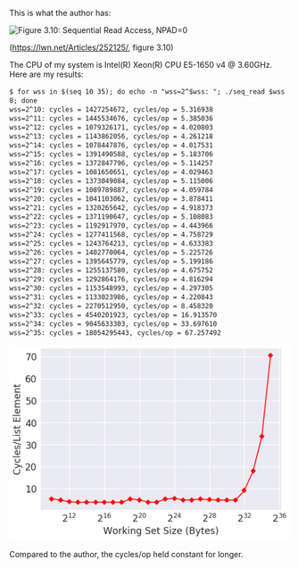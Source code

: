 This is what the author has:

![Figure 3.10: Sequential Read Access, NPAD=0](https://static.lwn.net/images/cpumemory/cpumemory.22.png)

(https://lwn.net/Articles/252125/, figure 3.10)

The CPU of my system is Intel(R) Xeon(R) CPU E5-1650 v4 @ 3.60GHz. Here are my results:

```
$ for wss in $(seq 10 35); do echo -n "wss=2^$wss: "; ./seq_read $wss 8; done
wss=2^10: cycles = 1427254672, cycles/op = 5.316938
wss=2^11: cycles = 1445534676, cycles/op = 5.385036
wss=2^12: cycles = 1079326171, cycles/op = 4.020803
wss=2^13: cycles = 1143862056, cycles/op = 4.261218
wss=2^14: cycles = 1078447876, cycles/op = 4.017531
wss=2^15: cycles = 1391490588, cycles/op = 5.183706
wss=2^16: cycles = 1372847796, cycles/op = 5.114257
wss=2^17: cycles = 1081650651, cycles/op = 4.029463
wss=2^18: cycles = 1373049084, cycles/op = 5.115006
wss=2^19: cycles = 1089789887, cycles/op = 4.059784
wss=2^20: cycles = 1041103062, cycles/op = 3.878411
wss=2^21: cycles = 1320265642, cycles/op = 4.918373
wss=2^22: cycles = 1371190647, cycles/op = 5.108083
wss=2^23: cycles = 1192917970, cycles/op = 4.443966
wss=2^24: cycles = 1277411568, cycles/op = 4.758729
wss=2^25: cycles = 1243764213, cycles/op = 4.633383
wss=2^26: cycles = 1402770064, cycles/op = 5.225726
wss=2^27: cycles = 1395645779, cycles/op = 5.199186
wss=2^28: cycles = 1255137580, cycles/op = 4.675752
wss=2^29: cycles = 1292864176, cycles/op = 4.816294
wss=2^30: cycles = 1153548993, cycles/op = 4.297305
wss=2^31: cycles = 1133023986, cycles/op = 4.220843
wss=2^32: cycles = 2270512950, cycles/op = 8.458320
wss=2^33: cycles = 4540201923, cycles/op = 16.913570
wss=2^34: cycles = 9045633303, cycles/op = 33.697610
wss=2^35: cycles = 18054295443, cycles/op = 67.257492
```

![my result](seq_read.png)

Compared to the author, the cycles/op held constant for longer.
